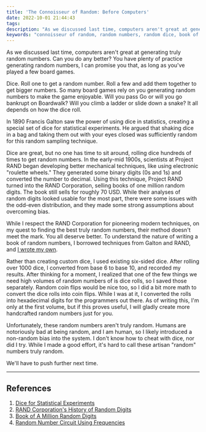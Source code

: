 ```yaml
---
title: 'The Connoisseur of Random: Before Computers'
date: 2022-10-01 21:44:43
tags:
description: "As we discussed last time, computers aren't great at generating truly random numbers. Can you do any better? You have plenty of practice generating random numbers, I can promise you that, as long as you've played a few board games."
keywords: "connoisseur of random, random numbers, random dice, book of random numbers, project rand, statistics, board games"
---
```


As we discussed last time, computers aren't great at generating truly random numbers. Can you do any better? You have plenty of practice generating random numbers, I can promise you that, as long as you've played a few board games.

Dice. Roll one to get a random number. Roll a few and add them together to get bigger numbers. So many board games rely on you generating random numbers to make the game enjoyable. Will you pass Go or will you go bankrupt on Boardwalk? Will you climb a ladder or slide down a snake? It all depends on how the dice roll.

In 1890 Francis Galton saw the power of using dice in statistics, creating a special set of dice for statistical experiments. He argued that shaking dice in a bag and taking them out with your eyes closed was sufficiently random for this random sampling technique.

Dice are great, but no one has time to sit around, rolling dice hundreds of times to get random numbers. In the early-mid 1900s, scientists at Project RAND began developing better mechanical techniques, like using electronic "roulette wheels." They generated some binary digits (0s and 1s) and converted the number to decimal. Using this technique, Project RAND turned into the RAND Corporation, selling books of one million random digits. The book still sells for roughly 70 USD. While their analyses of random digits looked usable for the most part, there were some issues with the odd-even distribution, and they made some strong assumptions about overcoming bias.

While I respect the RAND Corporation for pioneering modern techniques, on my quest to finding the best truly random numbers, their method doesn't meet the mark. You all deserve better. To understand the nature of writing a book of random numbers, I borrowed techniques from Galton and RAND, and [I wrote my own](https://github.com/ronikbhaskar/book-of-random-numbers/blob/main/volumes/Volume%20I.md).

Rather than creating custom dice, I used existing six-sided dice. After rolling over 1000 dice, I converted from base 6 to base 10, and recorded my results. After thinking for a moment, I realized that one of the few things we need high volumes of random numbers of is dice rolls, so I saved those separately. Random coin flips would be nice too, so I did a bit more math to convert the dice rolls into coin flips. While I was at it, I converted the rolls into hexadecimal digits for the programmers out there. As of writing this, I'm only at the first volume, but if this proves useful, I will gladly create more handcrafted random numbers just for you.

Unfortunately, these random numbers aren't truly random. Humans are notoriously bad at being random, and I am human, so I likely introduced a non-random bias into the system. I don't know how to cheat with dice, nor did I try. While I made a good effort, it's hard to call these artisan "random" numbers truly random.

We'll have to push further next time.

---
## References

1. [Dice for Statistical Experiments](https://doi.org/10.1038/042013a0)
2. [RAND Corporation's History of Random Digits](https://www.rand.org/content/dam/rand/pubs/papers/2008/P113.pdf)
3. [Book of A Million Random Digits](https://www.amazon.com/Million-Random-Digits-Normal-Deviates/dp/0833030477)
4. [Random Number Circuit Using Frequencies](https://www.google.com/url?sa=t&rct=j&q=&esrc=s&source=web&cd=&ved=2ahUKEwjwx8Pt08D6AhU2lIkEHf8jAqcQFnoECAgQAQ&url=https%3A%2F%2Fwww.mdpi.com%2F2079-9292%2F10%2F13%2F1517%2Fpdf&usg=AOvVaw1PiU7pbgXdIviYWLFI4TgC)